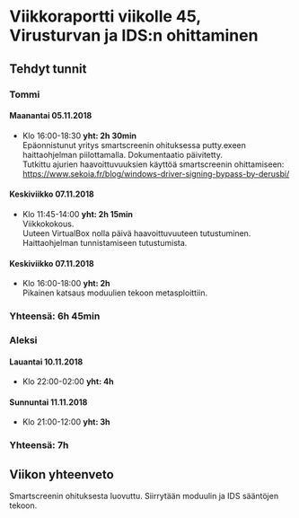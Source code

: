 # Viikkoraportti viikolle 45, Virusturvan ja IDS:n ohittaminen
## Tehdyt tunnit
### Tommi

#### Maanantai 05.11.2018
* Klo 16:00-18:30 **yht: 2h 30min**  
Epäonnistunut yritys smartscreenin ohituksessa putty.exeen haittaohjelman piilottamalla. Dokumentaatio päivitetty.  
Tutkittu ajurien haavoittuvuuksien käyttöä smartscreenin ohittamiseen: https://www.sekoia.fr/blog/windows-driver-signing-bypass-by-derusbi/  

#### Keskiviikko 07.11.2018
* Klo 11:45-14:00  **yht: 2h 15min**  
Viikkokokous.  
Uuteen VirtualBox nolla päivä haavoittuvuuteen tutustuminen.  
Haittaohjelman tunnistamiseen tutustumista.  

#### Keskiviikko 07.11.2018
* Klo 16:00-18:00 **yht: 2h**  
Pikainen katsaus moduulien tekoon metasploittiin.  

### Yhteensä: 6h 45min

### Aleksi


#### Lauantai 10.11.2018  
* Klo 22:00-02:00 **yht: 4h**  


#### Sunnuntai 11.11.2018  
* Klo 21:00-12:00 **yht: 3h**  

### Yhteensä: 7h


## Viikon yhteenveto
Smartscreenin ohituksesta luovuttu. Siirrytään moduulin ja IDS sääntöjen tekoon.  



  

